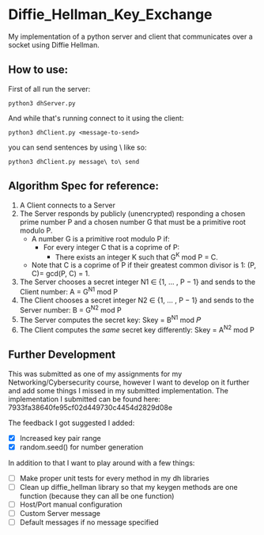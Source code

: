 # Diffie_Hellman_Key_Exchange
My implementation of a python server and client that communicates over a socket using Diffie Hellman.

## How to use:

First of all run the server:
```
python3 dhServer.py
```

And while that's running connect to it using the client:
```
python3 dhClient.py <message-to-send>
```

you can send sentences by using \ like so:
```
python3 dhClient.py message\ to\ send
```


## Algorithm Spec for reference:
1. A Client connects to a Server
2. The Server responds by publicly (unencrypted) responding a chosen prime number P and a chosen number G that must be a primitive root modulo P.
    * A number G is a primitive root modulo P if:
        * For every integer C that is a coprime of P:
            * There exists an integer K such that G<sup>K</sup> mod P = C.
    * Note that C is a coprime of P if their greatest common divisor is 1: (P, C)= gcd(P, C) = 1.
3. The Server chooses a secret integer N1 ∈ {1, ... , P − 1} and sends to the Client number: A = G<sup>N1</sup> mod P
4. The Client chooses a secret integer N2 ∈ {1, ... , P − 1} and sends to the Server number: B = G<sup>N2</sup> mod P
5. The Server computes the secret key: Skey = B<sup>N1</sup> mod 𝑃
6. The Client computes the *same* secret key differently: Skey = A<sup>N2</sup> mod P

## Further Development
This was submitted as one of my assignments for my Networking/Cybersecurity course, however I want to develop on it further and add some things I missed in my submitted implementation.
The implementation I submitted can be found here: 7933fa38640fe95cf02d449730c4454d2829d08e

The feedback I got suggested I added:
- [x] Increased key pair range
- [x] random.seed() for number generation

In addition to that I want to play around with a few things:
- [ ] Make proper unit tests for every method in my dh libraries
- [ ] Clean up diffie_hellman library so that my keygen methods are one function (because they can all be one function)
- [ ] Host/Port manual configuration
- [ ] Custom Server message
- [ ] Default messages if no message specified